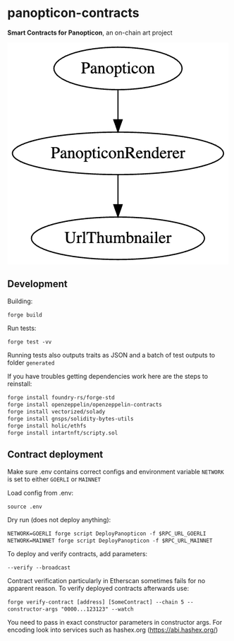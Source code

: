 # panopticon-contracts

**Smart Contracts for Panopticon**, an on-chain art project

![stack](stack.png)

## Development

Building:

    forge build

Run tests:

    forge test -vv

Running tests also outputs traits as JSON and a batch of test outputs to folder `generated`

If you have troubles getting dependencies work here are the steps to reinstall:

    forge install foundry-rs/forge-std
    forge install openzeppelin/openzeppelin-contracts
    forge install vectorized/solady
    forge install gnsps/solidity-bytes-utils
    forge install holic/ethfs
    forge install intartnft/scripty.sol

## Contract deployment

Make sure .env contains correct configs and environment variable
`NETWORK` is set to either `GOERLI` or `MAINNET`

Load config from .env:

    source .env

Dry run (does not deploy anything):
 
    NETWORK=GOERLI forge script DeployPanopticon -f $RPC_URL_GOERLI
    NETWORK=MAINNET forge script DeployPanopticon -f $RPC_URL_MAINNET

To deploy and verify contracts, add parameters:

    --verify --broadcast

Contract verification particularly in Etherscan sometimes fails for no apparent reason.
To verify deployed contracts afterwards use:

    forge verify-contract [address] [SomeContract] --chain 5 --constructor-args "0000...123123" --watch

You need to pass in exact constructor parameters in constructor args. For encoding look into services such as hashex.org (https://abi.hashex.org/)
